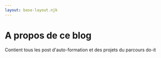 ```yaml
--- 
layout: base-layout.njk 
--- 
```


# A propos de ce blog
  
Contient tous les post d'auto-formation et des projets du parcours do-it
